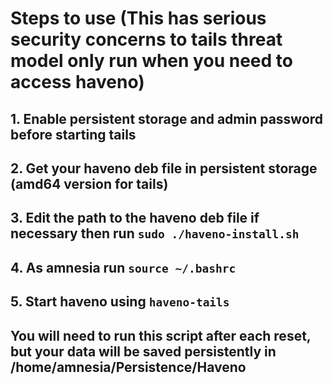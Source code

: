# Steps to use (This has serious security concerns to tails threat model only run when you need to access haveno)

## 1. Enable persistent storage and admin password before starting tails

## 2. Get your haveno deb file in persistent storage (amd64 version for tails)

## 3. Edit the path to the haveno deb file if necessary then run ```sudo ./haveno-install.sh```
## 4. As amnesia run ```source ~/.bashrc``` 
## 5. Start haveno using ```haveno-tails```

## You will need to run this script after each reset, but your data will be saved persistently in /home/amnesia/Persistence/Haveno
